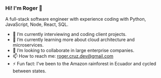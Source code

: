 ### Hi! I'm Roger 👋

A full-stack software engineer with experience coding with Python, JavaScript, Node, React, SQL.

- 🔭 I’m currently interviewing and coding client projects.
- 🌱 I’m currently learning more about cloud architecture and microservices.
- 👯 I’m looking to collaborate in large enterprise companies.
- 📫 How to reach me: roger.cruz.dev@gmail.com
- ⚡ Fun fact: I've been to the Amazon rainforest in Ecuador and cycled between states.
